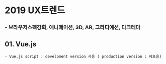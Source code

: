 # 2019 UX트렌드
  ### - 브라우저스펙강화, 애니메이션, 3D, AR, 그라디에션, 다크테마 

## 01. Vue.js 
    - Vue.js script : develpment version 사용 ( production version : 배포용)